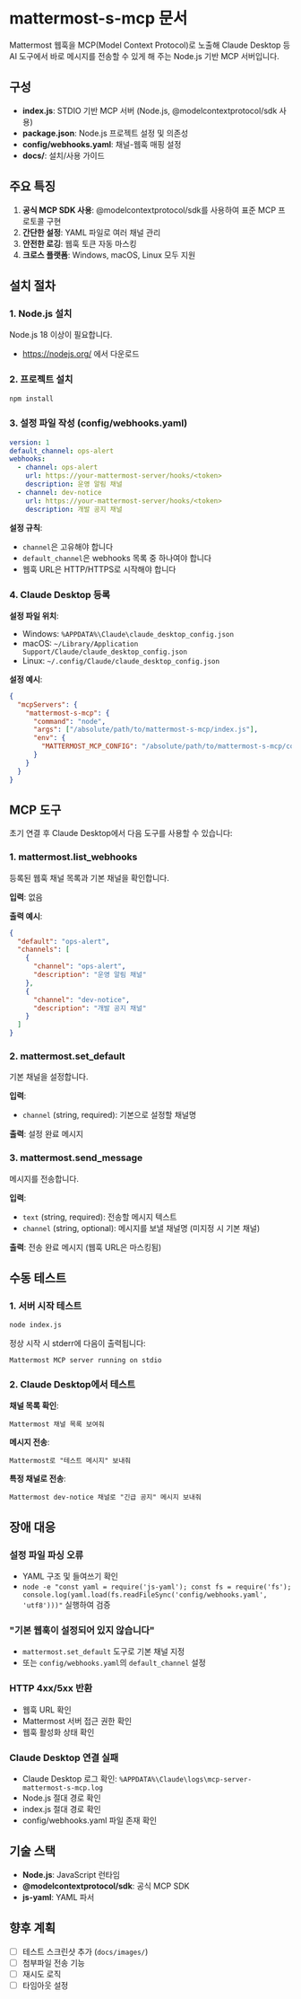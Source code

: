 # mattermost-s-mcp 문서

Mattermost 웹훅을 MCP(Model Context Protocol)로 노출해 Claude Desktop 등 AI 도구에서 바로 메시지를 전송할 수 있게 해 주는 Node.js 기반 MCP 서버입니다.

## 구성

- **index.js**: STDIO 기반 MCP 서버 (Node.js, @modelcontextprotocol/sdk 사용)
- **package.json**: Node.js 프로젝트 설정 및 의존성
- **config/webhooks.yaml**: 채널-웹훅 매핑 설정
- **docs/**: 설치/사용 가이드

## 주요 특징

1. **공식 MCP SDK 사용**: @modelcontextprotocol/sdk를 사용하여 표준 MCP 프로토콜 구현
2. **간단한 설정**: YAML 파일로 여러 채널 관리
3. **안전한 로깅**: 웹훅 토큰 자동 마스킹
4. **크로스 플랫폼**: Windows, macOS, Linux 모두 지원

## 설치 절차

### 1. Node.js 설치
Node.js 18 이상이 필요합니다.
- https://nodejs.org/ 에서 다운로드

### 2. 프로젝트 설치
```bash
npm install
```

### 3. 설정 파일 작성 (config/webhooks.yaml)

```yaml
version: 1
default_channel: ops-alert
webhooks:
  - channel: ops-alert
    url: https://your-mattermost-server/hooks/<token>
    description: 운영 알림 채널
  - channel: dev-notice
    url: https://your-mattermost-server/hooks/<token>
    description: 개발 공지 채널
```

**설정 규칙**:
- `channel`은 고유해야 합니다
- `default_channel`은 webhooks 목록 중 하나여야 합니다
- 웹훅 URL은 HTTP/HTTPS로 시작해야 합니다

### 4. Claude Desktop 등록

**설정 파일 위치**:
- Windows: `%APPDATA%\Claude\claude_desktop_config.json`
- macOS: `~/Library/Application Support/Claude/claude_desktop_config.json`
- Linux: `~/.config/Claude/claude_desktop_config.json`

**설정 예시**:
```json
{
  "mcpServers": {
    "mattermost-s-mcp": {
      "command": "node",
      "args": ["/absolute/path/to/mattermost-s-mcp/index.js"],
      "env": {
        "MATTERMOST_MCP_CONFIG": "/absolute/path/to/mattermost-s-mcp/config/webhooks.yaml"
      }
    }
  }
}
```

## MCP 도구

초기 연결 후 Claude Desktop에서 다음 도구를 사용할 수 있습니다:

### 1. mattermost.list_webhooks
등록된 웹훅 채널 목록과 기본 채널을 확인합니다.

**입력**: 없음

**출력 예시**:
```json
{
  "default": "ops-alert",
  "channels": [
    {
      "channel": "ops-alert",
      "description": "운영 알림 채널"
    },
    {
      "channel": "dev-notice",
      "description": "개발 공지 채널"
    }
  ]
}
```

### 2. mattermost.set_default
기본 채널을 설정합니다.

**입력**:
- `channel` (string, required): 기본으로 설정할 채널명

**출력**: 설정 완료 메시지

### 3. mattermost.send_message
메시지를 전송합니다.

**입력**:
- `text` (string, required): 전송할 메시지 텍스트
- `channel` (string, optional): 메시지를 보낼 채널명 (미지정 시 기본 채널)

**출력**: 전송 완료 메시지 (웹훅 URL은 마스킹됨)

## 수동 테스트

### 1. 서버 시작 테스트
```bash
node index.js
```

정상 시작 시 stderr에 다음이 출력됩니다:
```
Mattermost MCP server running on stdio
```

### 2. Claude Desktop에서 테스트

**채널 목록 확인**:
```
Mattermost 채널 목록 보여줘
```

**메시지 전송**:
```
Mattermost로 "테스트 메시지" 보내줘
```

**특정 채널로 전송**:
```
Mattermost dev-notice 채널로 "긴급 공지" 메시지 보내줘
```

## 장애 대응

### 설정 파일 파싱 오류
- YAML 구조 및 들여쓰기 확인
- `node -e "const yaml = require('js-yaml'); const fs = require('fs'); console.log(yaml.load(fs.readFileSync('config/webhooks.yaml', 'utf8')))"` 실행하여 검증

### "기본 웹훅이 설정되어 있지 않습니다"
- `mattermost.set_default` 도구로 기본 채널 지정
- 또는 `config/webhooks.yaml`의 `default_channel` 설정

### HTTP 4xx/5xx 반환
- 웹훅 URL 확인
- Mattermost 서버 접근 권한 확인
- 웹훅 활성화 상태 확인

### Claude Desktop 연결 실패
- Claude Desktop 로그 확인: `%APPDATA%\Claude\logs\mcp-server-mattermost-s-mcp.log`
- Node.js 절대 경로 확인
- index.js 절대 경로 확인
- config/webhooks.yaml 파일 존재 확인

## 기술 스택

- **Node.js**: JavaScript 런타임
- **@modelcontextprotocol/sdk**: 공식 MCP SDK
- **js-yaml**: YAML 파서

## 향후 계획

- [ ] 테스트 스크린샷 추가 (`docs/images/`)
- [ ] 첨부파일 전송 기능
- [ ] 재시도 로직
- [ ] 타임아웃 설정
